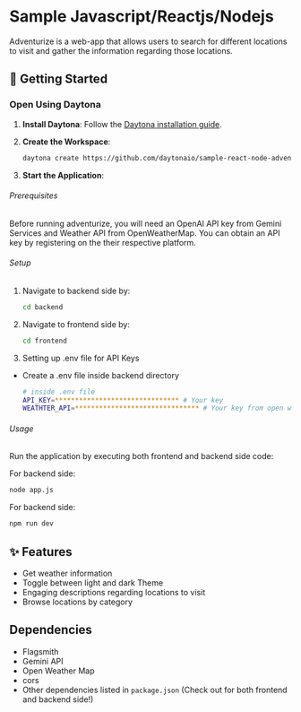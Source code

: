 # Sample Javascript/Reactjs/Nodejs

Adventurize is a web-app that allows users to search for different locations to visit and gather the information regarding those locations.

## 🚀 Getting Started

### Open Using Daytona

1. **Install Daytona**: Follow the [Daytona installation guide](https://www.daytona.io/docs/installation/installation/).

2. **Create the Workspace**:

   ```bash
   daytona create https://github.com/daytonaio/sample-react-node-adventurize
   ```

3. **Start the Application**:

###### Prerequisites

Before running adventurize, you will need an OpenAI API key from Gemini Services and Weather API from OpenWeatherMap. You can obtain an API key by registering on the their respective platform.

###### Setup

1. Navigate to backend side by:

   ```bash
   cd backend
   ```

2. Navigate to frontend side by:

   ```bash
   cd frontend
   ```

3. Setting up .env file for API Keys

- Create a .env file inside backend directory

  ```bash
  # inside .env file
  API_KEY=******************************* # Your key
  WEATHTER_API=******************************* # Your key from open weather map
  ```

###### Usage

Run the application by executing both frontend and backend side code:

For backend side:

```bash
node app.js
```

For backend side:

```bash
npm run dev
```

## ✨ Features

- Get weather information
- Toggle between light and dark Theme
- Engaging descriptions regarding locations to visit
- Browse locations by category

## Dependencies

- Flagsmith
- Gemini API
- Open Weather Map
- cors
- Other dependencies listed in `package.json` (Check out for both frontend and backend side!)
